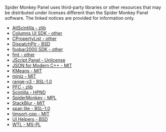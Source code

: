 Spider Monkey Panel uses third-party libraries or other resources that may
be distributed under licenses different than the Spider Monkey Panel software.
The linked notices are provided for information only.

- [AtlScintilla - zlib](licenses/AtlScintilla.txt)
- [Columns UI SDK - other](licenses/Columns%20UI%20SDK.txt)
- [CPropertyList - other](licenses/CPropertyList.txt)
- [DispatchPtr - BSD](licenses/DispatchPtr.txt)
- [foobar2000 SDK - other](licenses/foobar2000%20SDK.txt)
- [fmt - other](licenses/fmt.txt)
- [JScript Panel - Unlicense](licenses/JScript%20Panel.txt)
- [JSON for Modern C++ - MIT](licenses/JSON%20for%20Modern%20C%2B%2B.txt)
- [KMeans - MIT](licenses/KMeans.txt)
- [miniz - MIT](licenses/miniz.txt)
- [range-v3 - BSL-1.0](licenses/range-v3.txt)
- [PFC - zlib](licenses/PFC.txt)
- [Scintilla - HPND](licenses/Scintilla.txt)
- [SpiderMonkey - MPL](licenses/SpiderMonkey.txt)
- [StackBlur - MIT](licenses/StackBlur.txt)
- [span lite - BSL-1.0](licenses/span%20lite.txt)
- [timsort-cpp - MIT](licenses/timsort-cpp.txt)
- [UI Helpers - BSD](licenses/UI%20Helpers.txt)
- [WTL - MS-PL](licenses/WTL.txt)

